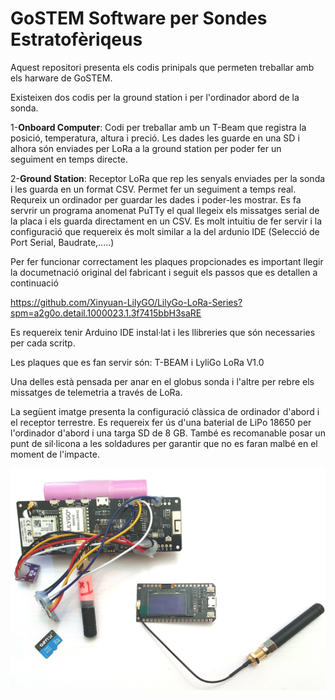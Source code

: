 # GoSTEM Software per Sondes Estratofèriqeus 
Aquest repositori presenta els codis prinipals que permeten treballar amb els harware de GoSTEM. 

Existeixen dos codis per la ground station i per l'ordinador abord de la sonda.

1-**Onboard Computer**: Codi per treballar amb un T-Beam que registra la posició, temperatura, altura i preció. Les dades les guarde en una SD i alhora són enviades per LoRa a la ground station per poder fer un seguiment en temps directe. 

2-**Ground Station**: Receptor LoRa que rep les senyals enviades per la sonda i les guarda en un format CSV. Permet fer un seguiment a temps real. Requreix un ordinador per guardar les dades i poder-les mostrar. Es fa servrir un programa anomenat PuTTy el qual llegeix els missatges serial de la placa i els guarda directament en un CSV. Es molt intuitiu de fer servir i la configuració que requereix és molt similar a la del ardunio IDE (Selecció de Port Serial, Baudrate,.....)

Per fer funcionar correctament les plaques propcionades es important llegir la documetnació original del fabricant i seguit els passos que es detallen a continuació

https://github.com/Xinyuan-LilyGO/LilyGo-LoRa-Series?spm=a2g0o.detail.1000023.1.3f7415bbH3saRE

Es requereix tenir Arduino IDE instal·lat i les llibreries que són necessaries per cada scritp.

Les plaques que es fan servir són: T-BEAM i LyliGo LoRa V1.0

Una delles està pensada per anar en el globus sonda i l'altre per rebre els missatges de telemetria a través de LoRa.

La següent imatge presenta la configuració clàssica de ordinador d'abord i el receptor terrestre. Es requereix fer ús d'una baterial de LiPo 18650 per l'ordinador d'abord i una targa SD de 8 GB. També es recomanable posar un punt de sil·licona a les soldadures per garantir que no es faran malbé en el moment de l'impacte. 

![Setup d'Exemple](https://github.com/GoSTEM-Education/GoSTEM_SONDA_ESTRATOSFERICA/blob/main/setup_demo.jpg?raw=true)
